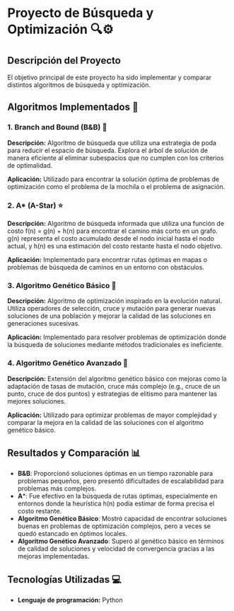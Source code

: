 # Proyecto de Búsqueda y Optimización 🔍⚙️

## Descripción del Proyecto
El objetivo principal de este proyecto ha sido implementar y comparar distintos algoritmos de búsqueda y optimización.

## Algoritmos Implementados 🧠

### 1. Branch and Bound (B&B) 🧳
**Descripción:** Algoritmo de búsqueda que utiliza una estrategia de poda para reducir el espacio de búsqueda. Explora el árbol de solución de manera eficiente al eliminar subespacios que no cumplen con los criterios de optimalidad.

**Aplicación:** Utilizado para encontrar la solución óptima de problemas de optimización como el problema de la mochila o el problema de asignación.

### 2. A* (A-Star) ⭐
**Descripción:** Algoritmo de búsqueda informada que utiliza una función de costo f(n) = g(n) + h(n) para encontrar el camino más corto en un grafo. g(n) representa el costo acumulado desde el nodo inicial hasta el nodo actual, y h(n) es una estimación del costo restante hasta el nodo objetivo.

**Aplicación:** Implementado para encontrar rutas óptimas en mapas o problemas de búsqueda de caminos en un entorno con obstáculos.

### 3. Algoritmo Genético Básico 🧬
**Descripción:** Algoritmo de optimización inspirado en la evolución natural. Utiliza operadores de selección, cruce y mutación para generar nuevas soluciones de una población y mejorar la calidad de las soluciones en generaciones sucesivas.

**Aplicación:** Implementado para resolver problemas de optimización donde la búsqueda de soluciones mediante métodos tradicionales es ineficiente.

### 4. Algoritmo Genético Avanzado 🚀
**Descripción:** Extensión del algoritmo genético básico con mejoras como la adaptación de tasas de mutación, cruce más complejo (e.g., cruce de un punto, cruce de dos puntos) y estrategias de elitismo para mantener las mejores soluciones.

**Aplicación:** Utilizado para optimizar problemas de mayor complejidad y comparar la mejora en la calidad de las soluciones con el algoritmo genético básico.

## Resultados y Comparación 📊
- **B&B**: Proporcionó soluciones óptimas en un tiempo razonable para problemas pequeños, pero presentó dificultades de escalabilidad para problemas más complejos.
- **A***: Fue efectivo en la búsqueda de rutas óptimas, especialmente en entornos donde la heurística h(n) podía estimar de forma precisa el costo restante.
- **Algoritmo Genético Básico**: Mostró capacidad de encontrar soluciones buenas en problemas de optimización complejos, pero a veces se quedó estancado en óptimos locales.
- **Algoritmo Genético Avanzado**: Superó al genético básico en términos de calidad de soluciones y velocidad de convergencia gracias a las mejoras implementadas.

## Tecnologías Utilizadas 💻
- **Lenguaje de programación:** Python
